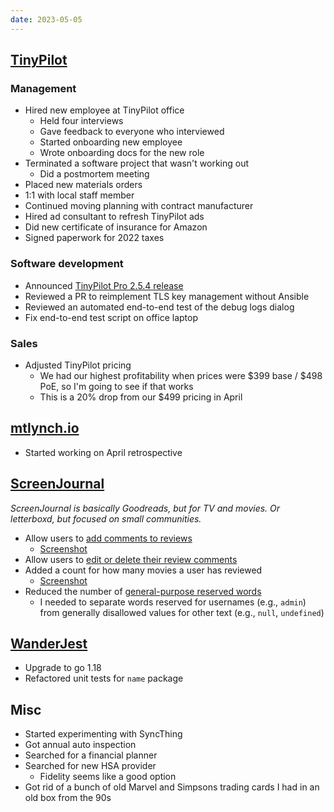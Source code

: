 ```yaml
---
date: 2023-05-05
---
```


## [TinyPilot](https://tinypilotkvm.com)

### Management

- Hired new employee at TinyPilot office
  - Held four interviews
  - Gave feedback to everyone who interviewed
  - Started onboarding new employee
  - Wrote onboarding docs for the new role
- Terminated a software project that wasn't working out
  - Did a postmortem meeting
- Placed new materials orders
- 1:1 with local staff member
- Continued moving planning with contract manufacturer
- Hired ad consultant to refresh TinyPilot ads
- Did new certificate of insurance for Amazon
- Signed paperwork for 2022 taxes

### Software development

- Announced [TinyPilot Pro 2.5.4 release](https://tinypilotkvm.com/pro/changes#254)
- Reviewed a PR to reimplement TLS key management without Ansible
- Reviewed an automated end-to-end test of the debug logs dialog
- Fix end-to-end test script on office laptop

### Sales

- Adjusted TinyPilot pricing
  - We had our highest profitability when prices were $399 base / $498 PoE, so I'm going to see if that works
  - This is a 20% drop from our $499 pricing in April

## [mtlynch.io](https://mtlynch.io)

- Started working on April retrospective

## [ScreenJournal](https://thescreenjournal.com/)

_ScreenJournal is basically Goodreads, but for TV and movies. Or letterboxd, but focused on small communities._

- Allow users to [add comments to reviews](https://github.com/mtlynch/screenjournal/pull/173)
  - [Screenshot](/2020-08-14/jjJk.webp)
- Allow users to [edit or delete their review comments](https://github.com/mtlynch/screenjournal/pull/163)
- Added a count for how many movies a user has reviewed
  - [Screenshot](5a84.webp)
- Reduced the number of [general-purpose reserved words](https://github.com/mtlynch/screenjournal/pull/175)
  - I needed to separate words reserved for usernames (e.g., `admin`) from generally disallowed values for other text (e.g., `null`, `undefined`)

## [WanderJest](https://wanderjest.com)

- Upgrade to go 1.18
- Refactored unit tests for `name` package

## Misc

- Started experimenting with SyncThing
- Got annual auto inspection
- Searched for a financial planner
- Searched for new HSA provider
  - Fidelity seems like a good option
- Got rid of a bunch of old Marvel and Simpsons trading cards I had in an old box from the 90s
